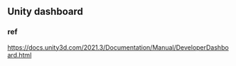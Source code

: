 ## Unity dashboard



### ref 
https://docs.unity3d.com/2021.3/Documentation/Manual/DeveloperDashboard.html
